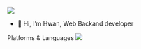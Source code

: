 <a href="mailto:mwwo88@gmail.com"><img src="https://img.shields.io/badge/mwwo88@gmail.com-EA4335?style=flat-square&logo=Gmail&logoColor=white"/></a>

- 👋 Hi, I’m Hwan, Web Backand developer

Platforms & Languages
<img src="https://img.shields.io/badge/php-7.2.34-green>"/>
